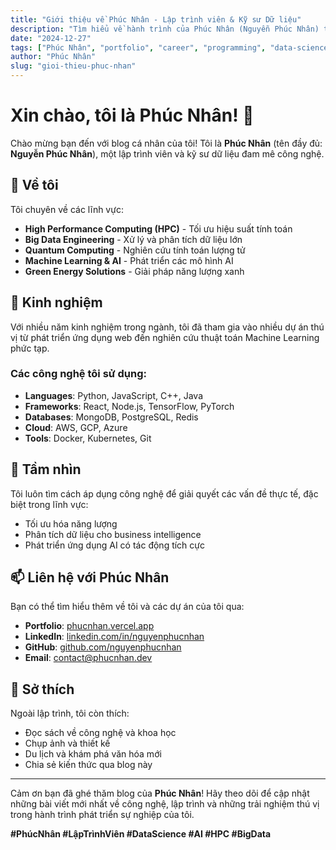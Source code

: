 ```yaml
---
title: "Giới thiệu về Phúc Nhân - Lập trình viên & Kỹ sư Dữ liệu"
description: "Tìm hiểu về hành trình của Phúc Nhân (Nguyễn Phúc Nhân) trong lĩnh vực lập trình, HPC, Big Data và AI. Từ những ngày đầu học lập trình đến trở thành chuyên gia về Data Science và Quantum Computing."
date: "2024-12-27"
tags: ["Phúc Nhân", "portfolio", "career", "programming", "data-science", "AI", "HPC"]
author: "Phúc Nhân"
slug: "gioi-thieu-phuc-nhan"
---
```


# Xin chào, tôi là Phúc Nhân! 👋

Chào mừng bạn đến với blog cá nhân của tôi! Tôi là **Phúc Nhân** (tên đầy đủ: **Nguyễn Phúc Nhân**), một lập trình viên và kỹ sư dữ liệu đam mê công nghệ.

## 🚀 Về tôi

Tôi chuyên về các lĩnh vực:

- **High Performance Computing (HPC)** - Tối ưu hiệu suất tính toán
- **Big Data Engineering** - Xử lý và phân tích dữ liệu lớn  
- **Quantum Computing** - Nghiên cứu tính toán lượng tử
- **Machine Learning & AI** - Phát triển các mô hình AI
- **Green Energy Solutions** - Giải pháp năng lượng xanh

## 💼 Kinh nghiệm

Với nhiều năm kinh nghiệm trong ngành, tôi đã tham gia vào nhiều dự án thú vị từ phát triển ứng dụng web đến nghiên cứu thuật toán Machine Learning phức tạp.

### Các công nghệ tôi sử dụng:
- **Languages**: Python, JavaScript, C++, Java
- **Frameworks**: React, Node.js, TensorFlow, PyTorch
- **Databases**: MongoDB, PostgreSQL, Redis
- **Cloud**: AWS, GCP, Azure
- **Tools**: Docker, Kubernetes, Git

## 🎯 Tầm nhìn

Tôi luôn tìm cách áp dụng công nghệ để giải quyết các vấn đề thực tế, đặc biệt trong lĩnh vực:
- Tối ưu hóa năng lượng
- Phân tích dữ liệu cho business intelligence
- Phát triển ứng dụng AI có tác động tích cực

## 📫 Liên hệ với Phúc Nhân

Bạn có thể tìm hiểu thêm về tôi và các dự án của tôi qua:

- **Portfolio**: [phucnhan.vercel.app](https://phucnhan.vercel.app)
- **LinkedIn**: [linkedin.com/in/nguyenphucnhan](https://linkedin.com/in/nguyenphucnhan)  
- **GitHub**: [github.com/nguyenphucnhan](https://github.com/nguyenphucnhan)
- **Email**: [contact@phucnhan.dev](mailto:contact@phucnhan.dev)

## 🎨 Sở thích

Ngoài lập trình, tôi còn thích:
- Đọc sách về công nghệ và khoa học
- Chụp ảnh và thiết kế
- Du lịch và khám phá văn hóa mới
- Chia sẻ kiến thức qua blog này

---

Cảm ơn bạn đã ghé thăm blog của **Phúc Nhân**! Hãy theo dõi để cập nhật những bài viết mới nhất về công nghệ, lập trình và những trải nghiệm thú vị trong hành trình phát triển sự nghiệp của tôi.

**#PhúcNhân #LậpTrìnhViên #DataScience #AI #HPC #BigData**
